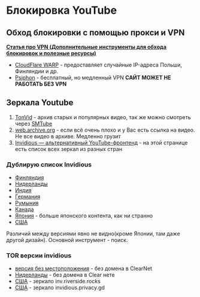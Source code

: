 # Блокировка YouTube

## Обход блокировки с помощью прокси и VPN

[**Статья про VPN (Дополнительные инструменты для обхода блокировок и полезные ресурсы)**](extra.md)

- [CloudFlare WARP](https://1.1.1.1) - предоставляет случайные IP-адреса Польши, Финляндии и др.
- [Psiphon](https://psiphon.ca/ru/download.html) - бесплатный, но медленный VPN **САЙТ МОЖЕТ НЕ РАБОТАТЬ БЕЗ VPN**

## Зеркала Youtube
1) [TonVid](tonvid.com) - архив старых и популярных видео, так же можно смотреть через [SMTube](https://www.smtube.org/) <br>
2) [web.archive.org](web.archive.org) - если всё очень плохо и у Вас есть ссылка на видео. Не все видео в архиве. Медленно грузит<br>
3) [Invidious — альтернативный YouTube-фронтенд](https://docs.invidious.io/Invidious-Instances/#list-of-public-invidious-instances-sorted-from-oldest-to-newest) - на этой странице есть список всех зеркал из разных стран

### Дублирую список Invidious

- [Финляндия](invidious.snopyta.org)
- [Нидерланды](yewtu.be)
- [Индия](invidious.kavin.rocks)
- [Германия](invidious.namazso.eu)
- [Румыния](invidious.flokinet.to)
- [Канада](invidious.esmailelbob.xyz)
- [Япония](youtube.076.ne.jp) - больше японского контента, как ни странно
- [США](inv.riverside.rocks)

Различий между версиями явно не видно(кроме Японии, там даже другой дизайн). Основной инструмент - поиск. 

### TOR версии invidious

- [версия без местоположения](w6ijuptxiku4xpnnaetxvnkc5vqcdu7mgns2u77qefoixi63vbvnpnqd.onion) - без домена в ClearNet
- [Нидерланды](kbjggqkzv65ivcqj6bumvp337z6264huv5kpkwuv6gu5yjiskvan7fad.onion) - без домена в Clear нете
- [США](u2cvlit75owumwpy4dj2hsmvkq7nvrclkpht7xgyye2pyoxhpmclkrad.onion) - зеркало inv.riverside.rocks
- [США](2rorw2w54tr7jkasn53l5swbjnbvz3ubebhswscnc54yac6gmkxaeeqd.onion) - зеркало invidious.privacy.gd